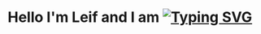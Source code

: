 # Hello I'm Leif and I am <a href="https://git.io/typing-svg"><img src="https://readme-typing-svg.demolab.com?font=Segoe+UI&duration=1500&pause=1000&center=true&random=true&width=435&lines=a+Junior+Developer;an+Eumel;a+Pythonio+Enjoyer;a+Sch%C3%BCler;a+Minecraft+Schwitzer;a+happy+Windows+User;a+proud+Raspberry+Pi+5+Owner;a+Cloudflare+Supporter;a+offical+Php+Hater;a+VsCode+User;a+Hamburg+lover;a+German" alt="Typing SVG" /></a>